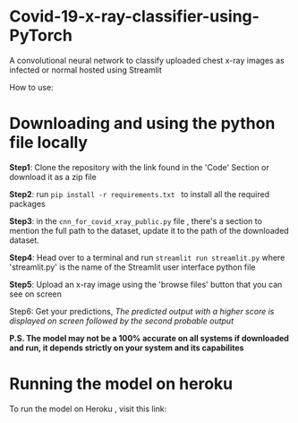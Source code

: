 # Covid-19-x-ray-classifier-using-PyTorch
A convolutional neural network to classify uploaded chest x-ray images as infected or normal hosted using Streamlit

How to use:
# Downloading and using the python file locally


**Step1**: Clone the repository with the link found in the 'Code' Section or download it as a zip file



**Step2**: run `pip install -r requirements.txt ` to install all the required packages



**Step3**: in the `cnn_for_covid_xray_public.py` file , there's a section to mention the full path to the dataset, update it to the path of the downloaded dataset.




**Step4**: Head over to a terminal and run `streamlit run streamlit.py` where 'streamlit.py' is the name of the Streamlit user interface python file




**Step5**: Upload an x-ray image using the 'browse files' button that you can see on screen




Step6: Get your predictions, *The predicted output with a higher score is displayed on screen followed by the second probable output* 



**P.S. The model may not be a 100% accurate on all systems if downloaded and run, it depends strictly on your system and its capabilites**


# Running the model on heroku
To run the model on Heroku , visit this link: 

